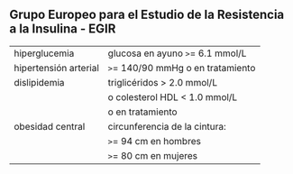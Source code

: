 ##  Grupo Europeo para el Estudio de la Resistencia a la Insulina - EGIR

|  | |
| - | --- |
| hiperglucemia | glucosa en ayuno  `>`= 6.1 mmol/L |
| hipertensión arterial | `>`= 140/90 mmHg o en tratamiento |
| dislipidemia | triglicéridos  >  2.0  mmol/L |
| | o  colesterol HDL < 1.0 mmol/L |
| | o en tratamiento |
| obesidad  central | circunferencia  de  la  cintura: |
| | `>`= 94 cm en hombres |
| | `>`= 80 cm en mujeres |
